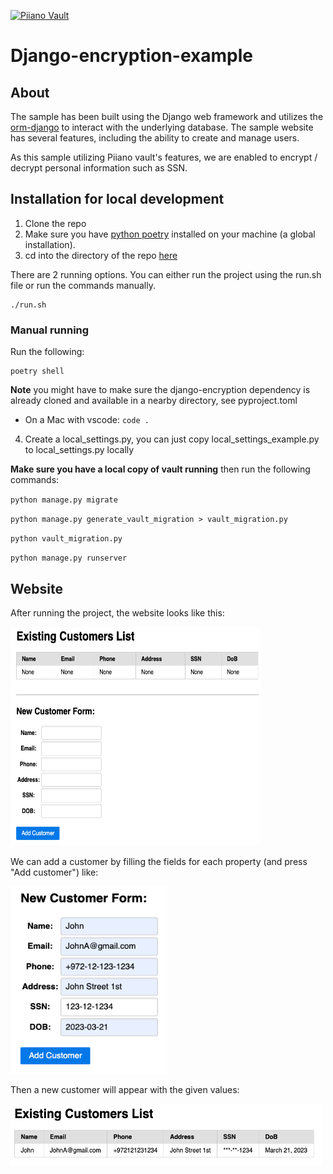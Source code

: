 <p>
  <a href="https://piiano.com/pii-data-privacy-vault/">
    <picture>
      <source media="(prefers-color-scheme: dark)" srcset="https://piiano.com/docs/img/logo-developers-dark.svg">
      <source media="(prefers-color-scheme: light)" srcset="https://piiano.com/wp-content/uploads/piiano-logo-developers.png">
      <img alt="Piiano Vault" src="https://piiano.com/wp-content/uploads/piiano-logo-developers.png" height="40" />
    </picture>
  </a>
</p>

# Django-encryption-example

## About
The sample has been built using the Django web framework and utilizes the [orm-django](https://github.com/piiano/vault-sdk-python/blob/af26c121a9912f97c9ba72f296071600c255023e/sdk/orm-django) to interact with the underlying database. The sample website has several features, including the ability to create and manage users.

As this sample utilizing Piiano vault's features, we are enabled to encrypt / decrypt personal information such as SSN.

## Installation for local development

1. Clone the repo
2. Make sure you have [python poetry](https://python-poetry.org/) installed on your machine (a global installation).
3. cd into the directory of the repo [here](.)

There are 2 running options.
You can either run the project using the run.sh file or run the commands manually.
```commandline
./run.sh
```

### Manual running
Run the following:
```commandline
poetry shell
```
  **Note** you might have to make sure the django-encryption dependency is already cloned and available in a nearby directory, see pyproject.toml
  * On a Mac with vscode: `code .`

4. Create a local_settings.py, you can just copy local_settings_example.py to local_settings.py locally

**Make sure you have a local copy of vault running** then run the following commands:

`python manage.py migrate`

`python manage.py generate_vault_migration > vault_migration.py`

`python vault_migration.py`

`python manage.py runserver`

## Website
After running the project, the website looks like this:

<img src="imgs/website_img.png" alt="website image" width="400" height="350">

We can add a customer by filling the fields for each property (and press "Add customer") like:

<img src="imgs/add_customer_img.png" alt="add customer image" width="250" height="300">

Then a new customer will appear with the given values:

<img src="imgs/customer_details_img.png" alt="website image" width="500" height="100">
